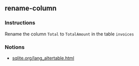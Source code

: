 ## rename-column

### Instructions

Rename the column `Total` to `TotalAmount` in the table `invoices`

### Notions

- [sqlite.org/lang_altertable.html](https://sqlite.org/lang_altertable.html)
